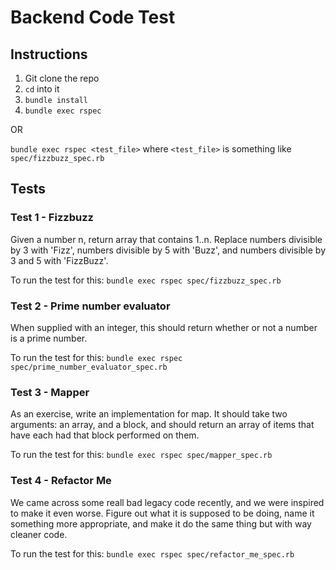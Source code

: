 # Backend Code Test

## Instructions

1. Git clone the repo
2. `cd` into it
3. `bundle install`
4. `bundle exec rspec`

OR

`bundle exec rspec <test_file>` where `<test_file>` is something like `spec/fizzbuzz_spec.rb`

## Tests

### Test 1 - Fizzbuzz

Given a number n, return array that contains 1..n. Replace numbers divisible by 3 with 'Fizz',
numbers divisible by 5 with 'Buzz', and numbers divisible by 3 and 5 with 'FizzBuzz'. 

To run the test for this: `bundle exec rspec spec/fizzbuzz_spec.rb`

### Test 2 - Prime number evaluator

When supplied with an integer, this should return whether or not a number is a prime number.

To run the test for this: `bundle exec rspec spec/prime_number_evaluator_spec.rb`

### Test 3 - Mapper

As an exercise, write an implementation for map. It should take two arguments: an array, and a
block, and should return an array of items that have each had that block performed on them. 

To run the test for this: `bundle exec rspec spec/mapper_spec.rb`

### Test 4 - Refactor Me

We came across some reall bad legacy code recently, and we were inspired to make it even worse. 
Figure out what it is supposed to be doing, name it something more appropriate, and make it do
the same thing but with way cleaner code.

To run the test for this: `bundle exec rspec spec/refactor_me_spec.rb`
